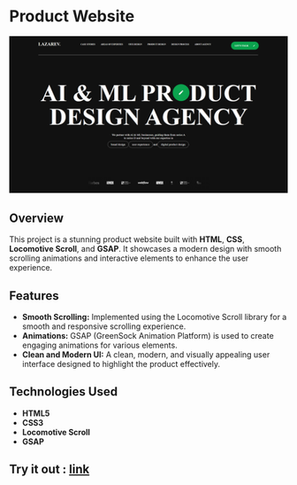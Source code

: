 # Product Website

![Website Preview](./screenshot.png)

## Overview

This project is a stunning product website built with **HTML**, **CSS**, **Locomotive Scroll**, and **GSAP**. It showcases a modern design with smooth scrolling animations and interactive elements to enhance the user experience.

## Features

- **Smooth Scrolling:** Implemented using the Locomotive Scroll library for a smooth and responsive scrolling experience.
- **Animations:** GSAP (GreenSock Animation Platform) is used to create engaging animations for various elements.
- **Clean and Modern UI:** A clean, modern, and visually appealing user interface designed to highlight the product effectively.

## Technologies Used

- **HTML5**
- **CSS3**
- **Locomotive Scroll**
- **GSAP**

## Try it out : [link](https://nitishgarg2605.github.io/animated-website-using-loco/)
